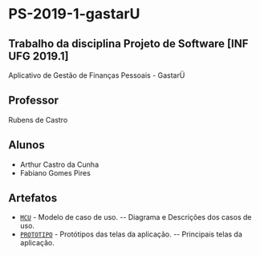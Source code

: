 # PS-2019-1-gastarU

## Trabalho da disciplina Projeto de Software [INF UFG 2019.1]
Aplicativo de Gestão de Finanças Pessoais - GastarÜ 

## Professor
Rubens de Castro
## Alunos
* Arthur Castro da Cunha
* Fabiano Gomes Pires

## Artefatos
* [`MCU`](2.Análise/2.1.MCU/readme.md) - Modelo de caso de uso.
-- Diagrama e Descrições dos casos de uso.
* [`PROTOTIPO`](2.Análise/2.2.PROT/readme.md) - Protótipos das telas da aplicação. 
-- Principais telas da aplicação.
